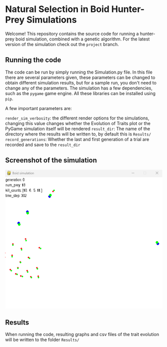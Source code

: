 # Natural Selection in Boid Hunter-Prey Simulations

Welcome! This repository contains the source code for running a hunter-prey boid simulation, combined with a genetic algorithm. For the latest version of the simulation check out the `project` branch.

## Running the code
The code can be run by simply running the Simulation.py file. 
In this file there are several parameters given, these parameters can be changed to obtain different simulation results, but for a sample run, you don't need to change any of the parameters.
The simulation has a few dependencies, such as the `pygame` game engine. All these libraries can be installed using `pip`.

A few important parameters are:

`render_sim_verbosity`: the different render options for the simulations, changing this value changes whether the Evolution of Traits plot or the PyGame simulation itself will be rendered
`result_dir`: The name of the directory where the results will be written to, by default this is `Results/`
`record_generations`: Whether the last and first generation of a trial are recorded and save to the `result_dir`



## Screenshot of the simulation
![](BoidBaseSimulation.png?raw=true)


## Results
When running the code, resulting graphs and csv files of the trait evolution will be written to the folder `Results/ `
